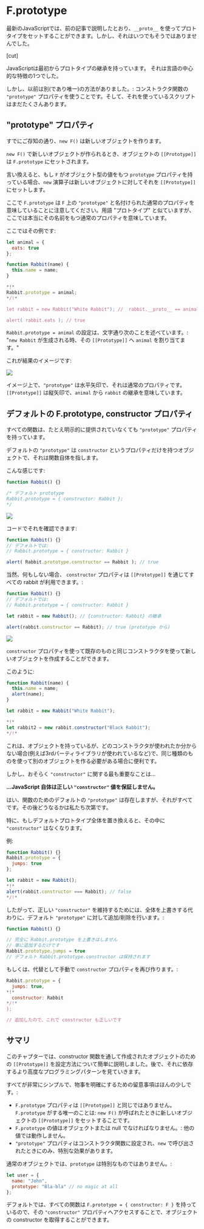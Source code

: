 # F.prototype

最新のJavaScriptでは、前の記事で説明したとおり、`__proto__` を使ってプロトタイプをセットすることができます。しかし、それはいつでもそうではありませんでした。

[cut]

JavaScriptは最初からプロトタイプの継承を持っています。 それは言語の中心的な特徴の1つでした。

しかし、以前は別(であり唯一)の方法がありました。: コンストラクタ関数の `"prototype"` プロパティを使うことです。そして、それを使っているスクリプトはまだたくさんあります。

## "prototype" プロパティ

すでにご存知の通り、`new F()` は新しいオブジェクトを作ります。

`new F()` で新しいオブジェクトが作られるとき、オブジェクトの `[[Prototype]]` は `F.prototype` にセットされます。

言い換えると、もし `F` がオブジェクト型の値をもつ `prototype` プロパティを持っている場合、`new` 演算子は新しいオブジェクトに対してそれを `[[Prototype]]` にセットします。

ここで `F.prototype` は `F` 上の `"prototype"` と名付けられた通常のプロパティを意味していることに注意してください。用語 "プロトタイプ" と似ていますが、ここでは本当にその名前をもつ通常のプロパティを意味しています。


ここではその例です:

```js run
let animal = {
  eats: true
};

function Rabbit(name) {
  this.name = name;
}

*!*
Rabbit.prototype = animal;
*/!*

let rabbit = new Rabbit("White Rabbit"); //  rabbit.__proto__ == animal

alert( rabbit.eats ); // true
```

`Rabbit.prototype = animal` の設定は、文字通り次のことを述べています。: "`new Rabbit` が生成される時、その `[[Prototype]]` へ `animal` を割り当てます。"

これが結果のイメージです:

![](proto-constructor-animal-rabbit.png)

イメージ上で、`"prototype"` は水平矢印で、それは通常のプロパティです。`[[Prototype]]` は縦矢印で、`animal` から `rabbit` の継承を意味しています。


## デフォルトの F.prototype, constructor プロパティ 

すべての関数は、たとえ明示的に提供されていなくても `"prototype"` プロパティを持っています。

デフォルトの `"prototype"` は `constructor` というプロパティだけを持つオブジェクトで、それは関数自体を指します。

こんな感じです:

```js
function Rabbit() {}

/* デフォルト prototype
Rabbit.prototype = { constructor: Rabbit };
*/
```

![](function-prototype-constructor.png)

コードでそれを確認できます:

```js run
function Rabbit() {}
// デフォルトでは:
// Rabbit.prototype = { constructor: Rabbit }

alert( Rabbit.prototype.constructor == Rabbit ); // true
```

当然、何もしない場合、 `constructor` プロパティは `[[Prototype]]` を通じてすべての rabbit が利用できます。:

```js run
function Rabbit() {}
// デフォルトでは:
// Rabbit.prototype = { constructor: Rabbit }

let rabbit = new Rabbit(); // {constructor: Rabbit} の継承

alert(rabbit.constructor == Rabbit); // true (prototype から)
```

![](rabbit-prototype-constructor.png)

`constructor` プロパティを使って既存のものと同じコンストラクタを使って新しいオブジェクトを作成することができます。

このように:

```js run
function Rabbit(name) {
  this.name = name;
  alert(name);
}

let rabbit = new Rabbit("White Rabbit");

*!*
let rabbit2 = new rabbit.constructor("Black Rabbit");
*/!*
```

これは、オブジェクトを持っているが、どのコンストラクタが使われたか分からない場合(例えば3rdパーティライブラリが使われているなど)で、同じ種類のものを使って別のオブジェクトを作る必要がある場合に便利です。

しかし、おそらく `"constructor"` に関する最も重要なことは...

**...JavaScript 自体は正しい `"constructor"` 値を保証しません。**

はい、関数のためのデフォルトの `"prototype"` は存在しますが、それがすべてです。その後どうなるかは私たち次第です。

特に、もしデフォルトプロトタイプ全体を置き換えると、その中に `"constructor"` はなくなります。

例:

```js run
function Rabbit() {}
Rabbit.prototype = {
  jumps: true
};

let rabbit = new Rabbit();
*!*
alert(rabbit.constructor === Rabbit); // false
*/!*
```

したがって、正しい `"constructor"` を維持するためには、全体を上書きする代わりに、デフォルト `"prototype"` に対して追加/削除を行います。:

```js
function Rabbit() {}

// 完全に Rabbit.prototype を上書きはしません
// 単に追加するだけです
Rabbit.prototype.jumps = true
// デフォルト Rabbit.prototype.constructor は保持されます
```

もしくは、代替として手動で `constructor` プロパティを再び作ります。:

```js
Rabbit.prototype = {
  jumps: true,
*!*
  constructor: Rabbit
*/!*
};

// 追加したので、これで constructor も正しいです
```

## サマリ 

このチャプターでは、constructor 関数を通して作成されたオブジェクトのための `[[Prototype]]` を設定方法について簡単に説明しました。後で、それに依存するより高度なプログラミングパターンを見ていきます。

すべてが非常にシンプルで、物事を明確にするための留意事項はほんの少しです。:

- `F.prototype` プロパティは `[[Prototype]]` と同じではありません。`F.prototype` がする唯一のことは: `new F()` が呼ばれたときに新しいオブジェクトの `[[Prototype]]` をセットすることです。
- `F.prototype` の値はオブジェクトまたは null でなければなりません。: 他の値では動作しません。
- `"prototype"` プロパティはコンストラクタ関数に設定され、`new` で呼び出されたときにのみ、特別な効果があります。

通常のオブジェクトでは、`prototype` は特別なものではありません。:
```js
let user = {
  name: "John",
  prototype: "Bla-bla" // no magic at all
};
```

デフォルトでは、すべての関数は `F.prototype = { constructor: F }` を持っているので、その `"constructor"` プロパティへアクセスすることで、オブジェクトの constructor を取得することができます。

